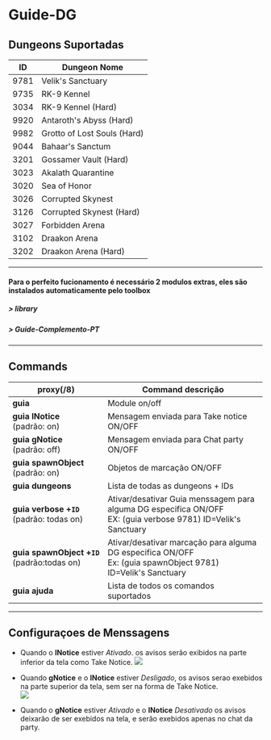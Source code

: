 Guide-DG
======

##  Dungeons Suportadas
ID | Dungeon Nome 
--- | ---
9781 | Velik's Sanctuary 
9735 | RK-9 Kennel 
3034 | RK-9 Kennel (Hard) 
9920 | Antaroth's Abyss (Hard) 
9982 | Grotto of Lost Souls (Hard) 
9044 | Bahaar's Sanctum 
3201 | Gossamer Vault (Hard) 
3023 | Akalath Quarantine 
3020 | Sea of Honor 
3026 | Corrupted Skynest 
3126 | Corrupted Skynest (Hard) 
3027 | Forbidden Arena 
3102 | Draakon Arena 
3202 | Draakon Arena (Hard) 

----

####  Para o perfeito fucionamento é necessário 2 modulos extras, eles são instalados automaticamente pelo toolbox
##### > library
##### > Guide-Complemento-PT

------

## Commands 
proxy(/8) | Command descrição 
--- | ---
**guia** | Module on/off | digitando diretamente fora do chat proxy
**guia&nbsp;lNotice**<br>(padrão: on) | Mensagem enviada para Take notice ON/OFF 
**guia&nbsp;gNotice**<br>(padrão: off) | Mensagem enviada para Chat party ON/OFF
**guia&nbsp;spawnObject**<br>(padrão: on) | Objetos de marcação ON/OFF
**guia&nbsp;dungeons** | Lista de todas as dungeons + IDs
**guia&nbsp;verbose&nbsp;+`ID`**<br>(padrão: todas on) | Ativar/desativar Guia menssagem para alguma DG especifica ON/OFF<br>EX: (guia verbose 9781) ID=Velik's Sanctuary
**guia&nbsp;spawnObject&nbsp;+`ID`**<br>(padrão:todas on) | Ativar/desativar marcação para alguma DG especifica ON/OFF<br>Ex: (guia spawnObject 9781) ID=Velik's Sanctuary 
**guia&nbsp;ajuda** | Lista de todos os comandos suportados

---

## Configuraçoes de Menssagens 

* Quando o **lNotice** estiver *Ativado*. os avisos serão exibidos na parte inferior da tela como Take Notice.
  ![](https://i.imgur.com/CdA4kYL.png)

* Quando **gNotice** e o **lNotice** estiver *Desligado*, os avisos serao exebidos na parte superior da tela, sem ser na forma de Take Notice.   
  ![](https://i.imgur.com/r2bb8Wc.png)   

* Quando o **gNotice** estiver *Ativado* e o **lNotice** *Desativado* os avisos deixarão de ser exebidos na tela, e serão exebidos apenas no chat da party.   
  
